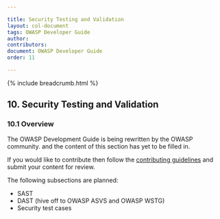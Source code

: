 ```yaml
---

title: Security Testing and Validation
layout: col-document
tags: OWASP Developer Guide
author:
contributors:
document: OWASP Developer Guide
order: 11

---
```


{% include breadcrumb.html %}
## 10. Security Testing and Validation

### 10.1 Overview

The OWASP Development Guide is being rewritten by the OWASP community.
and the content of this section has yet to be filled in.

If you would like to contribute then follow the 
[contributing guidelines](https://github.com/OWASP/www-project-developer-guide/blob/main/CONTRIBUTING.md)
and submit your content for review.

The following subsections are planned:

  * SAST
  * DAST (hive off to OWASP ASVS and OWASP WSTG)
  * Security test cases
  